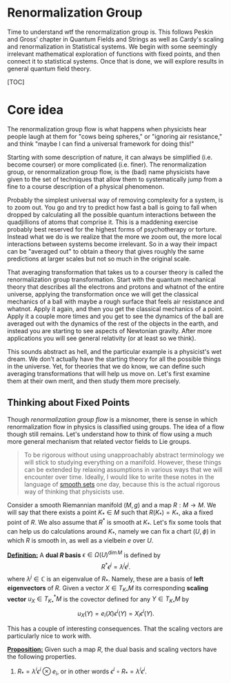# Renormalization Group

Time to understand wtf the renormalization group is. This follows Peskin and Gross’ chapter in Quantum Fields and Strings as well as Cardy's scaling and renormalization in Statistical systems. We begin with some seemingly irrelevant mathematical exploration of functions with fixed points, and then connect it to statistical systems. Once that is done, we will explore results in general quantum field theory.

[TOC]



# Core idea

The renormalization group flow is what happens when physicists hear people laugh at them for "cows being spheres," or "ignoring air resistance," and think "maybe I can find a universal framework for doing this!"

Starting with some description of nature, it can always be simplified (i.e. become courser) or more complicated (i.e. finer). The renormalization group, or renormalization group flow, is the (bad) name physicists have given to the set of techniques that allow them to systematically jump from a fine to a course description of a physical phenomenon.

Probably the simplest universal way of removing complexity for a system, is to zoom out. You go and try to predict how fast a ball is going to fall when dropped by calculating all the possible quantum interactions between the quadjillions of atoms that comprise it. This is a maddening exercise probably best reserved for the highest forms of psychotherapy or torture. Instead what we do is we realize that the more we zoom out, the more local interactions between systems become irrelevant. So in a way their impact can be "averaged out" to obtain a theory that gives roughly the same predictions at larger scales but not so much in the original scale. 

That averaging transformation that takes us to a courser theory is called the renormalization group transformation. Start with the quantum mechanical theory that describes all the electrons and protons and whatnot of the entire universe, applying the transformation once we will get the classical mechanics of a ball with maybe a rough surface that feels air resistance and whatnot. Apply it again, and then you get the classical mechanics of a point. Apply it a couple more times and you get to see the dynamics of the ball are averaged out with the dynamics of the rest of the objects in the earth, and instead you are starting to see aspects of Newtonian gravity. After more applications you will see general relativity (or at least so we think).

This sounds abstract as hell, and the particular example is a physicist's wet dream. We don't actually have the starting theory for all the possible things in the universe. Yet, for theories that we do know, we can define such averaging transformations that will help us move on. Let's first examine them at their own merit, and then study them more precisely.



## Thinking about Fixed Points 

Though *renormalization group flow* is a misnomer, there is sense in which renormalization flow in physics is classified using groups. The idea of a flow though still remains. Let's understand how to think of flow using a much more general mechanism that related vector fields to Lie groups.

> To be rigorous without using unapproachably abstract terminology we will stick to studying everything on a manifold. However, these things can be extended by relaxing assumptions in various ways that we will encounter over time. Ideally, I would like to write these notes in the language of [smooth sets](https://ncatlab.org/nlab/show/geometry+of+physics+--+smooth+sets) one day, because this is the actual rigorous way of thinking that physicists use.

Consider a smooth Riemannian manifold $(M,g)$ and a map $R: M \to M$. We will say that there exists a point $K_\ast \in M$ such that $R(K_\ast) = K_\ast$, aka a fixed point of $R$. We also assume that $R^\ast$ is smooth at $K_\ast$. Let's fix some tools that can help us do calculations around $K_\ast$, namely we can fix a chart $(U,\phi)$ in which $R$ is smooth in, as well as a vielbein $e$ over $U$. 

**<u>Definition:</u>** A **dual $R$ basis** $\epsilon \in \Omega(U)^{\dim M}$ is defined by
$$
R^\ast \epsilon^j = \lambda^j\epsilon^j.
$$
where $\lambda^j \in \mathbb{C}$ is an eigenvalue of $R_\ast$. Namely, these are a basis of **left eigenvectors** of $R$. Given a vector $X \in T_{K_\ast} M$ its corresponding **scaling vector** $u_X \in T_{K_\ast}^\ast M$ is the covector defined for any $Y \in T_{K_\ast} M$ by
$$
u_X(Y) = e_i(X) \epsilon^i(Y) = X_i \epsilon^i(Y).
$$

This has a couple of interesting consequences. That the scaling vectors are particularly nice to work with. 

**<u>Proposition:</u>** Given such a map $R$, the dual basis and scaling vectors have the following properties.

1. $R_\ast = \lambda^i \epsilon^i \otimes e_i$, or in other words $\epsilon^i \circ R_\ast = \lambda^i \epsilon^i$.









